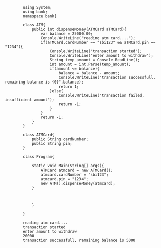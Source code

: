 
            using System;
            using bank;
            namespace bank{

            class ATM{
                public int dispenseMoney(ATMCard aTMCard){
                    var balance = 25000.00;
                    Console.WriteLine("reading atm card....");
                    if(aTMCard.cardNumber == "sbi123" && aTMCard.pin == "1234"){
                        Console.WriteLine("transaction started");
                        Console.WriteLine("enter amount to withdraw");
                        String temp_amount = Console.ReadLine();
                        int amount = int.Parse(temp_amount);
                        if(amount <= balance){
                            balance = balance - amount;
                            Console.WriteLine("transaction successfull, remaining balance is {0}",balance);
                            return 1;
                        }else{
                            Console.WriteLine("transaction failed, insufficient amount");
                            return -1;
                        }
                    }
                    return -1;
                }
            }

            class ATMCard{
                public String cardNumber;
                public String pin;
            }

            class Program{

                static void Main(String[] args){
                    ATMCard atmcard = new ATMCard();
                    atmcard.cardNumber = "sbi123";
                    atmcard.pin = "1234";
                    new ATM().dispenseMoney(atmcard);
                }



                }

            }

            reading atm card....
            transaction started
            enter amount to withdraw
            20000
            transaction successfull, remaining balance is 5000
